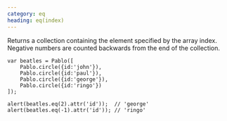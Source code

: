 ```yaml
--- 
category: eq
heading: eq(index)
---
```


Returns a collection containing the element specified by the array index. Negative numbers are counted backwards from the end of the collection.

    var beatles = Pablo([
        Pablo.circle({id:'john'}),
        Pablo.circle({id:'paul'}),
        Pablo.circle({id:'george'}),
        Pablo.circle({id:'ringo'})
    ]);
    
    alert(beatles.eq(2).attr('id'));  // 'george'
    alert(beatles.eq(-1).attr('id')); // 'ringo'
